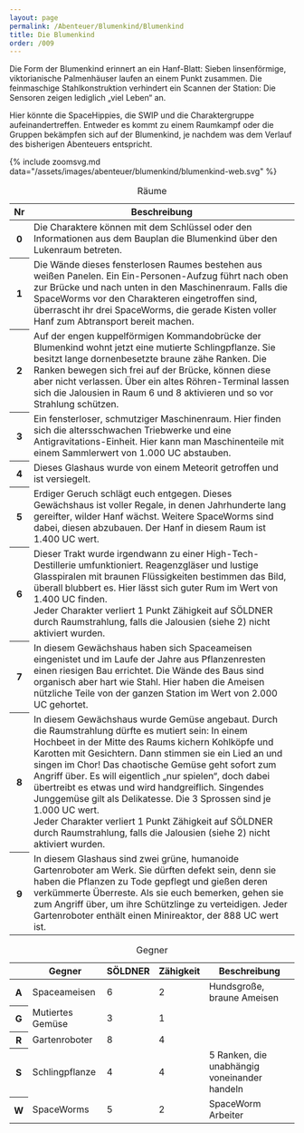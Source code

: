 ```yaml
---
layout: page
permalink: /Abenteuer/Blumenkind/Blumenkind
title: Die Blumenkind
order: /009
---
```


Die Form der Blumenkind erinnert an ein Hanf-Blatt: Sieben linsenförmige, viktorianische Palmenhäuser laufen an einem Punkt zusammen. Die feinmaschige Stahlkonstruktion verhindert ein Scannen der Station: Die Sensoren zeigen lediglich „viel Leben“ an.

Hier könnte die SpaceHippies, die SWIP und die Charaktergruppe aufeinandertreffen. Entweder es kommt zu einem Raumkampf oder die Gruppen bekämpfen sich auf der Blumenkind, je nachdem was dem Verlauf des bisherigen Abenteuers entspricht.

{% include zoomsvg.md data="/assets/images/abenteuer/blumenkind/blumenkind-web.svg" %}

<table>
<caption>Räume</caption>
<thead>
<tr><th>Nr</th><th>Beschreibung</th></tr>
</thead>
<tbody>
<tr><th>0</th><td>Die Charaktere können mit dem Schlüssel oder den Informationen aus dem Bauplan die Blumenkind über den Lukenraum betreten.</td></tr>
<tr><th>1</th><td>Die Wände dieses fensterlosen Raumes bestehen aus weißen Panelen. Ein Ein-Personen-Aufzug führt nach oben zur Brücke und nach unten in den Maschinenraum. Falls die SpaceWorms vor den Charakteren eingetroffen sind, überrascht ihr drei SpaceWorms, die gerade Kisten voller Hanf zum Abtransport bereit machen.</td></tr>
<tr><th>2</th><td>Auf der engen kuppelförmigen Kommandobrücke der Blumenkind wohnt jetzt eine mutierte Schlingpflanze. Sie besitzt lange dornenbesetzte braune zähe Ranken. Die Ranken bewegen sich frei auf der Brücke, können diese aber nicht verlassen. Über ein altes Röhren-Terminal lassen sich die Jalousien in Raum 6 und 8 aktivieren und so vor Strahlung schützen.</td></tr>
<tr><th>3</th><td>Ein fensterloser, schmutziger Maschinenraum. Hier finden sich die altersschwachen Triebwerke und eine Antigravitations-Einheit. Hier kann man Maschinenteile mit einem Sammlerwert von 1.000 UC abstauben.</td></tr>
<tr><th>4</th><td>Dieses Glashaus wurde von einem Meteorit getroffen und ist versiegelt.</td></tr>
<tr><th>5</th><td>Erdiger Geruch schlägt euch entgegen. Dieses Gewächshaus ist voller Regale, in denen Jahrhunderte lang gereifter, wilder Hanf wächst. Weitere SpaceWorms sind dabei, diesen abzubauen. Der Hanf in diesem Raum ist 1.400 UC wert.</td></tr>
<tr><th>6</th><td>Dieser Trakt wurde irgendwann zu einer High-Tech-Destillerie umfunktioniert. Reagenzgläser und lustige Glasspiralen mit braunen Flüssigkeiten bestimmen das Bild, überall blubbert es. Hier lässt sich guter Rum im Wert von 1.400 UC finden.
<div>Jeder Charakter verliert 1 Punkt Zähigkeit auf SÖLDNER durch Raumstrahlung, falls die Jalousien (siehe 2) nicht aktiviert wurden.</div>
</td></tr>
<tr><th>7</th><td>In diesem Gewächshaus haben sich Spaceameisen eingenistet und im Laufe der Jahre aus Pflanzenresten einen riesigen Bau errichtet. Die Wände des Baus sind organisch aber hart wie Stahl. Hier haben die Ameisen nützliche Teile von der ganzen Station im Wert von 2.000 UC gehortet.</td></tr>
<tr><th>8</th><td>In diesem Gewächshaus wurde Gemüse angebaut. Durch die Raumstrahlung dürfte es mutiert sein: In einem Hochbeet in der Mitte des Raums kichern Kohlköpfe und Karotten mit Gesichtern. Dann stimmen sie ein Lied an und singen im Chor! Das chaotische Gemüse geht sofort zum Angriff über. Es will eigentlich „nur spielen“, doch dabei übertreibt es etwas und wird handgreiflich. Singendes Junggemüse gilt als Delikatesse. Die 3 Sprossen sind je 1.000 UC wert.<br/>
Jeder Charakter verliert 1 Punkt Zähigkeit auf SÖLDNER durch Raumstrahlung, falls die Jalousien (siehe 2) nicht aktiviert wurden.</td></tr>
<tr><th>9</th><td>In diesem Glashaus sind zwei grüne, humanoide Gartenroboter am Werk. Sie dürften defekt sein, denn sie haben die Pflanzen zu Tode gepflegt und gießen deren verkümmerte Überreste. Als sie euch bemerken, gehen sie zum Angriff über, um ihre Schützlinge zu verteidigen. Jeder Gartenroboter enthält einen Minireaktor, der 888 UC wert ist.</td></tr>
</tbody>
</table>

<table>
<caption>Gegner</caption>
<thead>
<tr><th> </th><th>Gegner</th><th>SÖLDNER</th><th>Zähigkeit</th><th>Beschreibung</th></tr>
</thead>
<tbody>
<tr><th>A</th><td>Spaceameisen</td><td>6</td><td>2</td><td>Hundsgroße, braune Ameisen</td></tr>
<tr><th>G</th><td>Mutiertes Gemüse</td><td>3</td><td>1</td><td> </td></tr>
<tr><th>R</th><td>Gartenroboter</td><td>8</td><td>4</td><td> </td></tr>
<tr><th>S</th><td>Schlingpflanze</td><td>4</td><td>4</td><td>5 Ranken, die unabhängig voneinander handeln</td></tr>
<tr><th>W</th><td>SpaceWorms</td><td>5</td><td>2</td><td>SpaceWorm Arbeiter</td></tr>
</tbody>
</table>
